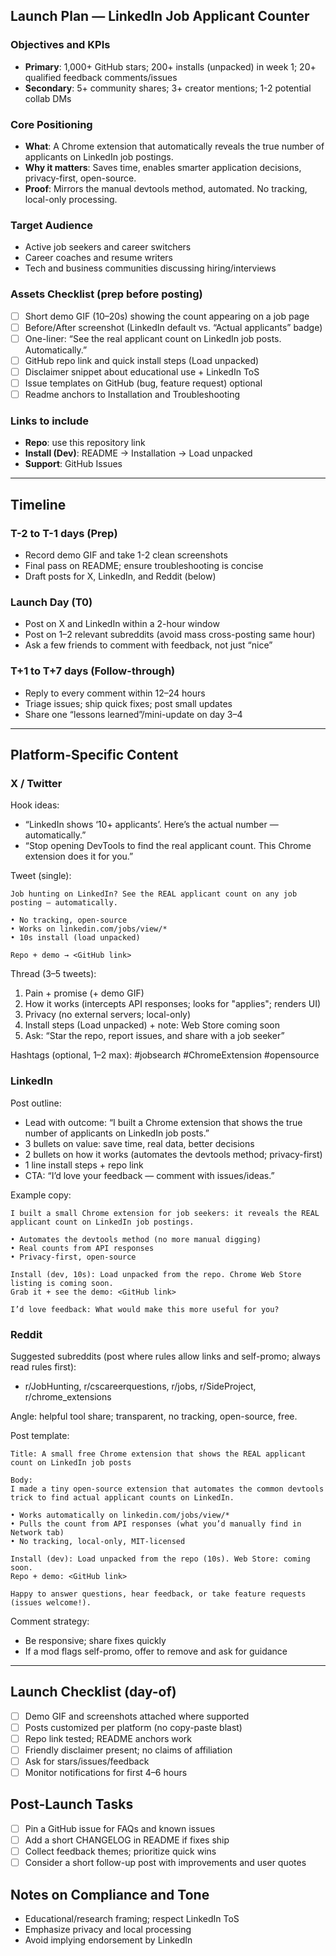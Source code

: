 ## Launch Plan — LinkedIn Job Applicant Counter

### Objectives and KPIs
- **Primary**: 1,000+ GitHub stars; 200+ installs (unpacked) in week 1; 20+ qualified feedback comments/issues
- **Secondary**: 5+ community shares; 3+ creator mentions; 1-2 potential collab DMs

### Core Positioning
- **What**: A Chrome extension that automatically reveals the true number of applicants on LinkedIn job postings.
- **Why it matters**: Saves time, enables smarter application decisions, privacy-first, open-source.
- **Proof**: Mirrors the manual devtools method, automated. No tracking, local-only processing.

### Target Audience
- Active job seekers and career switchers
- Career coaches and resume writers
- Tech and business communities discussing hiring/interviews

### Assets Checklist (prep before posting)
- [ ] Short demo GIF (10–20s) showing the count appearing on a job page
- [ ] Before/After screenshot (LinkedIn default vs. “Actual applicants” badge)
- [ ] One-liner: “See the real applicant count on LinkedIn job posts. Automatically.”
- [ ] GitHub repo link and quick install steps (Load unpacked)
- [ ] Disclaimer snippet about educational use + LinkedIn ToS
- [ ] Issue templates on GitHub (bug, feature request) optional
- [ ] Readme anchors to Installation and Troubleshooting

### Links to include
- **Repo**: use this repository link
- **Install (Dev)**: README → Installation → Load unpacked
- **Support**: GitHub Issues

---

## Timeline

### T-2 to T-1 days (Prep)
- Record demo GIF and take 1-2 clean screenshots
- Final pass on README; ensure troubleshooting is concise
- Draft posts for X, LinkedIn, and Reddit (below)

### Launch Day (T0)
- Post on X and LinkedIn within a 2-hour window
- Post on 1–2 relevant subreddits (avoid mass cross-posting same hour)
- Ask a few friends to comment with feedback, not just “nice”

### T+1 to T+7 days (Follow-through)
- Reply to every comment within 12–24 hours
- Triage issues; ship quick fixes; post small updates
- Share one “lessons learned”/mini-update on day 3–4

---

## Platform-Specific Content

### X / Twitter
Hook ideas:
- “LinkedIn shows ‘10+ applicants’. Here’s the actual number — automatically.”
- “Stop opening DevTools to find the real applicant count. This Chrome extension does it for you.”

Tweet (single):
```
Job hunting on LinkedIn? See the REAL applicant count on any job posting — automatically.

• No tracking, open-source
• Works on linkedin.com/jobs/view/*
• 10s install (load unpacked)

Repo + demo → <GitHub link>
```

Thread (3–5 tweets):
1) Pain + promise (+ demo GIF)
2) How it works (intercepts API responses; looks for "applies"; renders UI)
3) Privacy (no external servers; local-only)
4) Install steps (Load unpacked) + note: Web Store coming soon
5) Ask: “Star the repo, report issues, and share with a job seeker”

Hashtags (optional, 1–2 max): #jobsearch #ChromeExtension #opensource

### LinkedIn
Post outline:
- Lead with outcome: “I built a Chrome extension that shows the true number of applicants on LinkedIn job posts.”
- 3 bullets on value: save time, real data, better decisions
- 2 bullets on how it works (automates the devtools method; privacy-first)
- 1 line install steps + repo link
- CTA: “I’d love your feedback — comment with issues/ideas.”

Example copy:
```
I built a small Chrome extension for job seekers: it reveals the REAL applicant count on LinkedIn job postings.

• Automates the devtools method (no more manual digging)
• Real counts from API responses
• Privacy-first, open-source

Install (dev, 10s): Load unpacked from the repo. Chrome Web Store listing is coming soon.
Grab it + see the demo: <GitHub link>

I’d love feedback: What would make this more useful for you?
```

### Reddit
Suggested subreddits (post where rules allow links and self-promo; always read rules first):
- r/JobHunting, r/cscareerquestions, r/jobs, r/SideProject, r/chrome_extensions

Angle: helpful tool share; transparent, no tracking, open-source, free.

Post template:
```
Title: A small free Chrome extension that shows the REAL applicant count on LinkedIn job posts

Body:
I made a tiny open-source extension that automates the common devtools trick to find actual applicant counts on LinkedIn.

• Works automatically on linkedin.com/jobs/view/*
• Pulls the count from API responses (what you’d manually find in Network tab)
• No tracking, local-only, MIT-licensed

Install (dev): Load unpacked from the repo (10s). Web Store: coming soon.
Repo + demo: <GitHub link>

Happy to answer questions, hear feedback, or take feature requests (issues welcome!).
```

Comment strategy:
- Be responsive; share fixes quickly
- If a mod flags self-promo, offer to remove and ask for guidance

---

## Launch Checklist (day-of)
- [ ] Demo GIF and screenshots attached where supported
- [ ] Posts customized per platform (no copy-paste blast)
- [ ] Repo link tested; README anchors work
- [ ] Friendly disclaimer present; no claims of affiliation
- [ ] Ask for stars/issues/feedback
- [ ] Monitor notifications for first 4–6 hours

## Post-Launch Tasks
- [ ] Pin a GitHub issue for FAQs and known issues
- [ ] Add a short CHANGELOG in README if fixes ship
- [ ] Collect feedback themes; prioritize quick wins
- [ ] Consider a short follow-up post with improvements and user quotes

## Notes on Compliance and Tone
- Educational/research framing; respect LinkedIn ToS
- Emphasize privacy and local processing
- Avoid implying endorsement by LinkedIn



